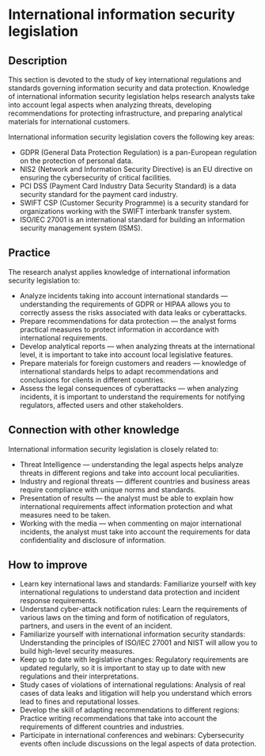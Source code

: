 # International information security legislation
## Description
This section is devoted to the study of key international regulations and standards governing information security and data protection. Knowledge of international information security legislation helps research analysts take into account legal aspects when analyzing threats, developing recommendations for protecting infrastructure, and preparing analytical materials for international customers.

International information security legislation covers the following key areas:
- GDPR (General Data Protection Regulation) is a pan-European regulation on the protection of personal data.
- NIS2 (Network and Information Security Directive) is an EU directive on ensuring the cybersecurity of critical facilities.
- PCI DSS (Payment Card Industry Data Security Standard) is a data security standard for the payment card industry.
- SWIFT CSP (Customer Security Programme) is a security standard for organizations working with the SWIFT interbank transfer system.
- ISO/IEC 27001 is an international standard for building an information security management system (ISMS).

## Practice
The research analyst applies knowledge of international information security legislation to:
- Analyze incidents taking into account international standards — understanding the requirements of GDPR or HIPAA allows you to correctly assess the risks associated with data leaks or cyberattacks.
- Prepare recommendations for data protection — the analyst forms practical measures to protect information in accordance with international requirements.
- Develop analytical reports — when analyzing threats at the international level, it is important to take into account local legislative features.
- Prepare materials for foreign customers and readers — knowledge of international standards helps to adapt recommendations and conclusions for clients in different countries.
- Assess the legal consequences of cyberattacks — when analyzing incidents, it is important to understand the requirements for notifying regulators, affected users and other stakeholders.

## Connection with other knowledge
International information security legislation is closely related to:
- Threat Intelligence — understanding the legal aspects helps analyze threats in different regions and take into account local peculiarities.
- Industry and regional threats — different countries and business areas require compliance with unique norms and standards.
- Presentation of results — the analyst must be able to explain how international requirements affect information protection and what measures need to be taken.
- Working with the media — when commenting on major international incidents, the analyst must take into account the requirements for data confidentiality and disclosure of information.

## How to improve
- Learn key international laws and standards: Familiarize yourself with key international regulations to understand data protection and incident response requirements.
- Understand cyber-attack notification rules: Learn the requirements of various laws on the timing and form of notification of regulators, partners, and users in the event of an incident.
- Familiarize yourself with international information security standards: Understanding the principles of ISO/IEC 27001 and NIST will allow you to build high-level security measures.
- Keep up to date with legislative changes: Regulatory requirements are updated regularly, so it is important to stay up to date with new regulations and their interpretations.
- Study cases of violations of international regulations: Analysis of real cases of data leaks and litigation will help you understand which errors lead to fines and reputational losses.
- Develop the skill of adapting recommendations to different regions: Practice writing recommendations that take into account the requirements of different countries and industries.
- Participate in international conferences and webinars: Cybersecurity events often include discussions on the legal aspects of data protection.

